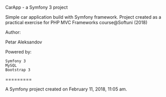 CarApp - a Symfony 3 project

Simple car application build with Symfony framework. Project created as a practical exercise for PHP MVC Frameworks course@Softuni (2018)

Author:

Petar Aleksandov

Powered by:

    Symfony 3
    MySQL
    Bootstrap 3

=========

A Symfony project created on February 11, 2018, 11:05 am.

